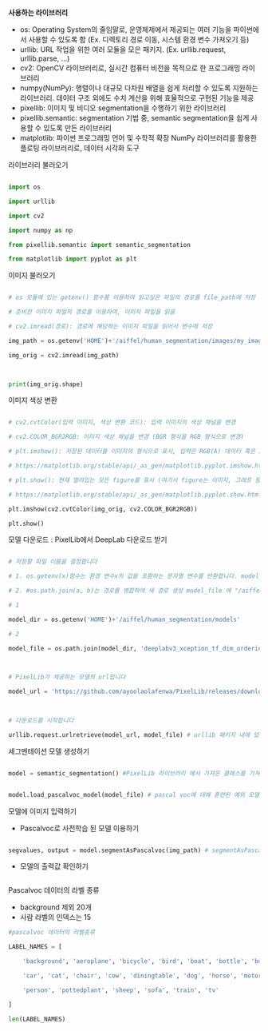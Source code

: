 
**사용하는 라이브러리**
- os: Operating System의 줄임말로, 운영체제에서 제공되는 여러 기능을 파이썬에서 사용할 수 있도록 함 (Ex. 디렉토리 경로 이동, 시스템 환경 변수 가져오기 등)
- urllib: URL 작업을 위한 여러 모듈을 모은 패키지. (Ex. urllib.request, urllib.parse, ...)
- cv2: OpenCV 라이브러리로, 실시간 컴퓨터 비전을 목적으로 한 프로그래밍 라이브러리
- numpy(NumPy): 행렬이나 대규모 다차원 배열을 쉽게 처리할 수 있도록 지원하는 라이브러리. 데이터 구조 외에도 수치 계산을 위해 효율적으로 구현된 기능을 제공
- pixellib: 이미지 및 비디오 segmentation을 수행하기 위한 라이브러리
- pixellib.semantic: segmentation 기법 중, semantic segmentation을 쉽게 사용할 수 있도록 만든 라이브러리
- matplotlib: 파이썬 프로그래밍 언어 및 수학적 확장 NumPy 라이브러리를 활용한 플로팅 라이브러리로, 데이터 시각화 도구

라이브러리 불러오기
```python

import os

import urllib

import cv2

import numpy as np

from pixellib.semantic import semantic_segmentation

from matplotlib import pyplot as plt

```

이미지 불러오기 
```python

# os 모듈에 있는 getenv() 함수를 이용하여 읽고싶은 파일의 경로를 file_path에 저장

# 준비한 이미지 파일의 경로를 이용하여, 이미지 파일을 읽음

# cv2.imread(경로): 경로에 해당하는 이미지 파일을 읽어서 변수에 저장

img_path = os.getenv('HOME')+'/aiffel/human_segmentation/images/my_image.png'  

img_orig = cv2.imread(img_path)

  

print(img_orig.shape)

```


이미지 색상 변환
```python

# cv2.cvtColor(입력 이미지, 색상 변환 코드): 입력 이미지의 색상 채널을 변경

# cv2.COLOR_BGR2RGB: 이미지 색상 채널을 변경 (BGR 형식을 RGB 형식으로 변경)

# plt.imshow(): 저장된 데이터를 이미지의 형식으로 표시, 입력은 RGB(A) 데이터 혹은 2D 스칼라 데이터

# https://matplotlib.org/stable/api/_as_gen/matplotlib.pyplot.imshow.html

# plt.show(): 현재 열려있는 모든 figure를 표시 (여기서 figure는 이미지, 그래프 등)

# https://matplotlib.org/stable/api/_as_gen/matplotlib.pyplot.show.html

plt.imshow(cv2.cvtColor(img_orig, cv2.COLOR_BGR2RGB))

plt.show()
```

모델 다운로드 : PixelLib에서 DeepLab 다운로드 받기


```python

# 저장할 파일 이름을 결정합니다

# 1. os.getenv(x)함수는 환경 변수x의 값을 포함하는 문자열 변수를 반환합니다. model_dir 에 "/aiffel/human_segmentation/models" 저장

# 2. #os.path.join(a, b)는 경로를 병합하여 새 경로 생성 model_file 에 "/aiffel/aiffel/human_segmentation/models/deeplabv3_xception_tf_dim_ordering_tf_kernels.h5" 저장

# 1

model_dir = os.getenv('HOME')+'/aiffel/human_segmentation/models'

# 2

model_file = os.path.join(model_dir, 'deeplabv3_xception_tf_dim_ordering_tf_kernels.h5')

  

# PixelLib가 제공하는 모델의 url입니다

model_url = 'https://github.com/ayoolaolafenwa/PixelLib/releases/download/1.1/deeplabv3_xception_tf_dim_ordering_tf_kernels.h5'

  

# 다운로드를 시작합니다

urllib.request.urlretrieve(model_url, model_file) # urllib 패키지 내에 있는 request 모듈의 urlretrieve 함수를 이용해서 model_url에 있는 파일을 다운로드 해서 model_file 파일명으로 저장
```

세그멘테이션 모델 생성하기
```python

model = semantic_segmentation() #PixelLib 라이브러리 에서 가져온 클래스를 가져와서 semantic segmentation을 수행하는 클래스 인스턴스를 만듬


model.load_pascalvoc_model(model_file) # pascal voc에 대해 훈련된 예외 모델(model_file)을 로드하는 함수를 호출
```

모델에 이미지 입력하기
- Pascalvoc로 사전학습 된 모델 이용하기
```python

segvalues, output = model.segmentAsPascalvoc(img_path) # segmentAsPascalvoc()함 수 를 호출 하여 입력된 이미지를 분할, 분할 출력의 배열을 가져옴, 분할 은 pacalvoc 데이터로 학습된 모델을 이용
```
- 모델의 출력값 확인하기
```python

```


Pascalvoc 데이터의 라벨 종류
- background 제외 20개
- 사람 라벨의 인덱스는 15
```python
#pascalvoc 데이터의 라벨종류

LABEL_NAMES = [

    'background', 'aeroplane', 'bicycle', 'bird', 'boat', 'bottle', 'bus',

    'car', 'cat', 'chair', 'cow', 'diningtable', 'dog', 'horse', 'motorbike',

    'person', 'pottedplant', 'sheep', 'sofa', 'train', 'tv'

]

len(LABEL_NAMES)
```
